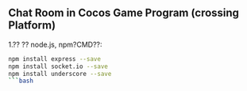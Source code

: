 ## Chat Room in Cocos Game Program (crossing Platform)




1.??
?? node.js, npm?CMD??:
```bash 
npm install express --save
npm install socket.io --save
npm install underscore --save
```bash

